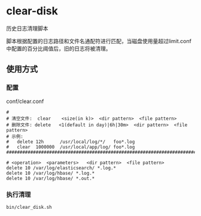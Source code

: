 # clear-disk
历史日志清理脚本

脚本根据配置的日志路径和文件名通配符进行匹配，当磁盘使用量超过limit.conf中配置的百分比阈值后，旧的日志将被清理。

## 使用方式

### 配置

conf/clear.conf
```
#
# 清空文件:  clear    <size(in k)>  <dir pattern>  <file pattern>
# 删除文件: delete   <1(default in day)|6h|30m>  <dir pattern>  <file pattern>
# 示例:
#   delete 12h      /usr/local/log/*/   foo*.log
#   clear  1000000  /usr/local/app/log/ foo*.log
##################################################################################

# <operation>  <parameters>   <dir pattern>  <file pattern>
delete 10 /var/log/elasticsearch/ *.log.*
delete 10 /var/log/hbase/ *.log.*
delete 10 /var/log/hbase/ *.out.*
```

### 执行清理

```
bin/clear_disk.sh
```

